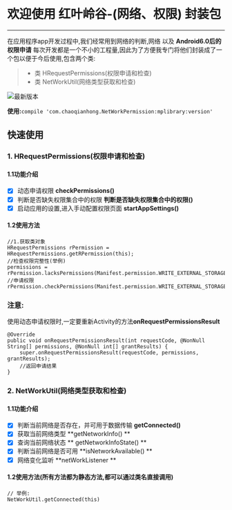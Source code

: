 # 欢迎使用 红叶岭谷-(网络、权限)  封装包 

------

在应用程序app开发过程中,我们经常用到网络的判断,网络 以及 **Android6.0后的权限申请** 每次开发都是一个不小的工程量,因此为了方便我专门将他们封装成了一个包以便于今后使用,包含两个类:

> * 类 HRequestPermissions(权限申请和检查)
> * 类 NetWorkUtil(网络类型获取和检查)

![最新版本](https://img.shields.io/badge/Maven-version%201.0.1-brightgreen.svg) 

**使用:**`compile 'com.chaoqianhong.NetWorkPermission:mplibrary:version'`



## 快速使用
### 1. HRequestPermissions(权限申请和检查) 

#### 1.1功能介绍
- [X] 动态申请权限 **checkPermissions()**
- [x] 判断是否缺失权限集合中的权限 **判断是否缺失权限集合中的权限()**
- [x] 启动应用的设置,进入手动配置权限页面 **startAppSettings()**

#### 1.2使用方法
    
```
//1.获取类对象
HRequestPermissions rPermission = HRequestPermissions.getRPermission(this);
//检查权限完整性(举例)
permissions = rPermission.lacksPermissions(Manifest.permission.WRITE_EXTERNAL_STORAGE);
//申请权限
rPermission.checkPermissions(Manifest.permission.WRITE_EXTERNAL_STORAGE)
```
### 注意:
使用动态申请权限时,一定要重新Activity的方法**onRequestPermissionsResult**

    @Override
	public void onRequestPermissionsResult(int requestCode, @NonNull String[] permissions, @NonNull int[] grantResults) {
		super.onRequestPermissionsResult(requestCode, permissions, grantResults);
		//返回申请结果
	}




### 2. NetWorkUtil(网络类型获取和检查)

#### 1.1功能介绍
- [X] 判断当前网络是否存在，并可用于数据传输 **getConnected()**
- [x] 获取当前网络类型 **getNetworkInfo() **
- [x] 查询当前网络状态 ** getNetworkInfoState() **
- [x] 判断当前网络是否可用 **isNetworkAvailable() **
- [x] 网络变化监听 **netWorkListener **

#### 1.2使用方法(所有方法都为静态方法,都可以通过类名直接调用)

```
// 举例:
NetWorkUtil.getConnected(this)
```

